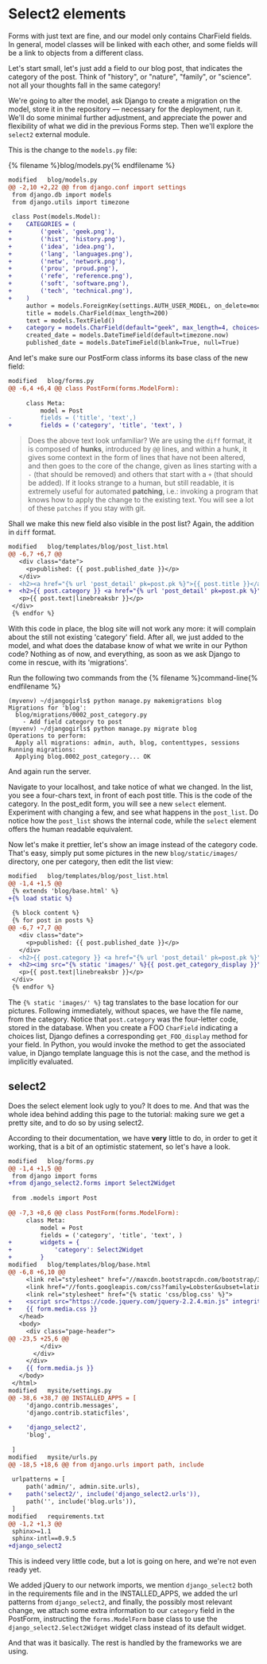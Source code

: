 # Select2 elements

Forms with just text are fine, and our model only contains CharField fields.
In general, model classes will be linked with each other, and some fields
will be a link to objects from a different class.

Let's start small, let's just add a field to our blog post, that indicates
the category of the post.  Think of "history", or "nature", "family", or
"science".  not all your thoughts fall in the same category!

We're going to alter the model, ask Django to create a migration on the
model, store it in the repository — necessary for the deployment, run it.
We'll do some minimal further adjustment, and appreciate the power and
flexibility of what we did in the previous Forms step.  Then we'll explore
the ``select2`` external module.

This is the change to the ``models.py`` file:

{% filename %}blog/models.py{% endfilename %}
```diff
modified   blog/models.py
@@ -2,10 +2,22 @@ from django.conf import settings
 from django.db import models
 from django.utils import timezone
 
 class Post(models.Model):
+    CATEGORIES = (
+        ('geek', 'geek.png'),
+        ('hist', 'history.png'),
+        ('idea', 'idea.png'),
+        ('lang', 'languages.png'),
+        ('netw', 'network.png'),
+        ('prou', 'proud.png'),
+        ('refe', 'reference.png'),
+        ('soft', 'software.png'),
+        ('tech', 'technical.png'),
+    )
     author = models.ForeignKey(settings.AUTH_USER_MODEL, on_delete=models.CASCADE)
     title = models.CharField(max_length=200)
     text = models.TextField()
+    category = models.CharField(default="geek", max_length=4, choices=CATEGORIES)
     created_date = models.DateTimeField(default=timezone.now)
     published_date = models.DateTimeField(blank=True, null=True)
```

And let's make sure our PostForm class informs its base class of the new field:

```diff
modified   blog/forms.py
@@ -6,4 +6,4 @@ class PostForm(forms.ModelForm):
 
     class Meta:
         model = Post
-        fields = ('title', 'text',)
+        fields = ('category', 'title', 'text', )
```

> Does the above text look unfamiliar?  We are using the ``diff`` format, it
> is composed of **hunks**, introduced by ``@@`` lines, and within a hunk,
> it gives some context in the form of lines that have not been altered, and
> then goes to the core of the change, given as lines starting with a ``-``
> (that should be removed) and others that start with a ``+`` (that should
> be added).  If it looks strange to a human, but still readable, it is
> extremely useful for automated **patching**, i.e.: invoking a program that
> knows how to apply the change to the existing text.  You will see a lot of
> these ``patches`` if you stay with git.

Shall we make this new field also visible in the post list?  Again, the
addition in ``diff`` format.

```diff
modified   blog/templates/blog/post_list.html
@@ -6,7 +6,7 @@
   <div class="date">
     <p>published: {{ post.published_date }}</p>
   </div>
-  <h2><a href="{% url 'post_detail' pk=post.pk %}">{{ post.title }}</a></h2>
+  <h2>{{ post.category }} <a href="{% url 'post_detail' pk=post.pk %}">{{ post.title }}</a></h2>
   <p>{{ post.text|linebreaksbr }}</p>
 </div>
 {% endfor %}
```

With this code in place, the blog site will not work any more: it will
complain about the still not existing 'category' field.  After all, we just
added to the model, and what does the database know of what we write in our
Python code?  Nothing as of now, and everything, as soon as we ask Django to
come in rescue, with its 'migrations'.

Run the following two commands from the {% filename %}command-line{% endfilename %}
```
(myvenv) ~/djangogirls$ python manage.py makemigrations blog
Migrations for 'blog':
  blog/migrations/0002_post_category.py
    - Add field category to post
(myvenv) ~/djangogirls$ python manage.py migrate blog
Operations to perform:
  Apply all migrations: admin, auth, blog, contenttypes, sessions
Running migrations:
  Applying blog.0002_post_category... OK
```

And again run the server.

Navigate to your localhost, and take notice of what we changed.  In the
list, you see a four-chars text, in front of each post title.  This is the
code of the category.  In the post_edit form, you will see a new ``select``
element.  Experiment with changing a few, and see what happens in the
``post_list``.  Do notice how the ``post_list`` shows the internal code,
while the ``select`` element offers the human readable equivalent.

Now let's make it prettier, let's show an image instead of the category
code.  That's easy, simply put some pictures in the new
``blog/static/images/`` directory, one per category, then edit the list view:

```diff
modified   blog/templates/blog/post_list.html
@@ -1,4 +1,5 @@
 {% extends 'blog/base.html' %}
+{% load static %}
 
 {% block content %}
 {% for post in posts %}
@@ -6,7 +7,7 @@
   <div class="date">
     <p>published: {{ post.published_date }}</p>
   </div>
-  <h2>{{ post.category }} <a href="{% url 'post_detail' pk=post.pk %}">{{ post.title }}</a></h2>
+  <h2><img src="{% static 'images/' %}{{ post.get_category_display }}"> <a href="{% url 'post_detail' pk=post.pk %}">{{ post.title }}</a></h2>
   <p>{{ post.text|linebreaksbr }}</p>
 </div>
 {% endfor %}
```

The ``{% static 'images/' %}`` tag translates to the base location for our
pictures.  Following immediately, without spaces, we have the file name,
from the category.  Notice that ``post.category`` was the four-letter code,
stored in the database.  When you create a FOO ``CharField`` indicating a
choices list, Django defines a corresponding ``get_FOO_display`` method for
your field.  In Python, you would invoke the method to get the associated
value, in Django template language this is not the case, and the method is
implicitly evaluated.

## select2

Does the select element look ugly to you?  It does to me.  And that was the
whole idea behind adding this page to the tutorial: making sure we get a
pretty site, and to do so by using select2.

According to their documentation, we have **very** little to do, in order to
get it working, that is a bit of an optimistic statement, so let's have a
look.

```diff
modified   blog/forms.py
@@ -1,4 +1,5 @@
 from django import forms
+from django_select2.forms import Select2Widget
 
 from .models import Post
 
@@ -7,3 +8,6 @@ class PostForm(forms.ModelForm):
     class Meta:
         model = Post
         fields = ('category', 'title', 'text', )
+        widgets = {
+            'category': Select2Widget
+        }
modified   blog/templates/blog/base.html
@@ -6,8 +6,10 @@
     <link rel="stylesheet" href="//maxcdn.bootstrapcdn.com/bootstrap/3.2.0/css/bootstrap-theme.min.css">
     <link href="//fonts.googleapis.com/css?family=Lobster&subset=latin,latin-ext" rel="stylesheet" type="text/css">
     <link rel="stylesheet" href="{% static 'css/blog.css' %}">
+    <script src="https://code.jquery.com/jquery-2.2.4.min.js" integrity="sha256-BbhdlvQf/xTY9gja0Dq3HiwQF8LaCRTXxZKRutelT44=" crossorigin="anonymous"></script>
+    {{ form.media.css }}
   </head>
   <body>
     <div class="page-header">
@@ -23,5 +25,6 @@
         </div>
       </div>
     </div>
+    {{ form.media.js }}
   </body>
 </html>
modified   mysite/settings.py
@@ -38,6 +38,7 @@ INSTALLED_APPS = [
     'django.contrib.messages',
     'django.contrib.staticfiles',
 
+    'django_select2',
     'blog',
 
 ]
modified   mysite/urls.py
@@ -18,5 +18,6 @@ from django.urls import path, include
 
 urlpatterns = [
     path('admin/', admin.site.urls),
+    path('select2/', include('django_select2.urls')),
     path('', include('blog.urls')),
 ]
modified   requirements.txt
@@ -1,2 +1,3 @@
 sphinx>=1.1
 sphinx-intl==0.9.5
+django_select2
```

This is indeed very little code, but a lot is going on here, and we're not
even ready yet.

We added jQuery to our network imports, we mention ``django_select2`` both
in the requirements file and in the INSTALLED_APPS, we added the url
patterns from ``django_select2``, and finally, the possibly most relevant
change, we attach some extra information to our ``category`` field in the
PostForm, instructing the ``forms.ModelForm`` base class to use the
``django_select2.Select2Widget`` widget class instead of its default widget.

And that was it basically.  The rest is handled by the frameworks we are
using.
